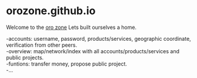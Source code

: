 # orozone.github.io
Welcome to the [oro zone](https://orozone.github.io "Oro Zone")
Lets built ourselves a home.
  

-accounts: username, password, products/services, geographic coordinate, verification from other peers.  
-overview: map/network/index with all accounts/products/services and public projects.  
-funtions: transfer money, propose public project.  
-...
